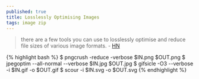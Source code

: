 ```yaml
---
published: true
title: Losslessly Optimising Images
tags: image zip
---
```

> there are a few tools you can use to losslessly optimise and reduce file sizes of various image formats. - [HN](https://news.ycombinator.com/item?id=32635906)

{% highlight bash %}
$ pngcrush -reduce -verbose $IN.png $OUT.png
$ jpegoptim --all-normal --verbose $IN.jpg $OUT.jpg
$ gifsicle -O3 --verbose -i $IN.gif -o $OUT.gif
$ scour -i $IN.svg -o $OUT.svg
{% endhighlight %}